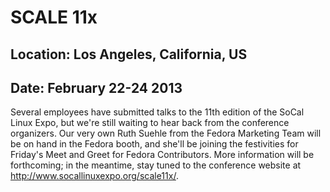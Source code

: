 # SCALE 11x
## Location: Los Angeles, California, US
## Date: February 22-24 2013

Several employees have submitted talks to the 11th edition of the SoCal Linux Expo, but we're still waiting to hear back from the conference organizers. Our very own Ruth Suehle from the Fedora Marketing Team will be on hand in the Fedora booth, and she'll be joining the festivities for Friday's Meet and Greet for Fedora Contributors. More information will be forthcoming; in the meantime, stay tuned to the conference website at <http://www.socallinuxexpo.org/scale11x/>.
